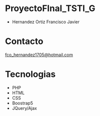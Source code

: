 # ProyectoFInal_TSTI_G

- Hernandez Ortiz Francisco Javier

# Contacto

fco_hernandez1705@hotmail.com


# Tecnologias

- PHP
- HTML
- CSS
- Boostrap5
- JQuery/Ajax

